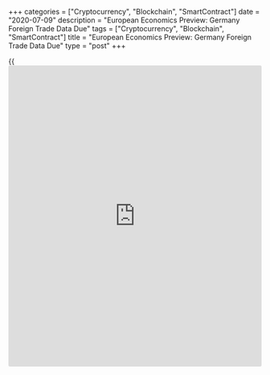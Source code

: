 +++
categories = ["Cryptocurrency", "Blockchain", "SmartContract"]
date = "2020-07-09"
description = "European Economics Preview: Germany Foreign Trade Data Due"
tags = ["Cryptocurrency", "Blockchain", "SmartContract"]
title = "European Economics Preview: Germany Foreign Trade Data Due"
type = "post"
+++

{{<iframe id="large-banner" src="https://www.bounty.group/#slide=28.0" width="100%" height="600" scrolling="no" style="border: 0px solid rgb(216, 221, 230); border-radius: 3px;">}}

Foreign trade data from Germany is due on Thursday, headlining light day
for the European economic [news](https://www.letsplayfx.com/blog/forex-news-website/).

At 2.00 am ET, Destatis is scheduled to publish Germany's foreign trade
figures for May. Exports are forecast to grow 13.8 percent and imports
to rise 12 percent on a monthly basis. The trade surplus is seen at EUR
5.2 billion versus EUR 3.2 billion in April.

In the meantime, Finland's external trade data for May is due.

At 3.00 am ET, foreign trade data is due from Hungary. The trade deficit
is expected to narrow to EUR 281 million from EUR 561 million in April.

At 5.00 am ET, Greece unemployment data for April is due.

At 6.00 am ET, the Central Statistics Office publishes Ireland's
consumer prices for June. Prices had decreased 0.5 percent on year in
May.

For comments and feedback [contact](https://www.playgroundfx.com/contact/): editorial@rtt[news](https://www.letsplayfx.com/blog/forex-news-website/).com

[Business News][1]

   1. www.rtt[news](https://www.letsplayfx.com/blog/forex-news-website/).com/Content/Business.aspx